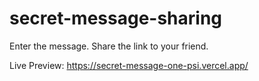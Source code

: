 # secret-message-sharing
Enter the message.
Share the link to your friend.

Live Preview: https://secret-message-one-psi.vercel.app/
